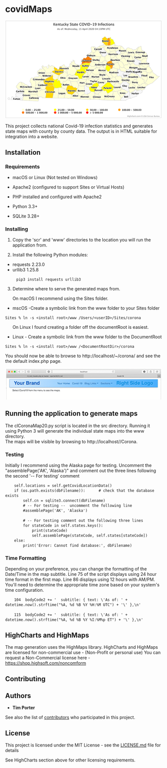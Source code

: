 # covidMaps
![](images/statemap600.png)

This project collects national Covid-19 infection statistics and generates state maps with county by county data.  The output is in HTML suitable for integration into a website.

## Installation
### Requirements
  * macOS or Linux (Not tested on Windows)
  
  * Apache2 (configured to support Sites or Virtual Hosts)
  * PHP installed and configured with Apache2
  * Python 3.3+
  * SQLite 3.28+

### 

### Installing

1. Copy the 'scr' and 'www' directories to the location you will run the application from. 

2. Install the following Python modules:
  * requests 2.23.0
  * urllib3 1.25.8

```
     pip3 install requests urllib3
```

3. Determine where to serve the generated maps from.  

&nbsp;&nbsp;&nbsp;&nbsp;&nbsp;&nbsp;On macOS I recommend using the Sites folder.
  * mscOS -Create a symbolic link from the www folder to your Sites folder
```
Sites % ln -s <install root>/www /Users/<userID>/Sites/corona
```

&nbsp;&nbsp;&nbsp;&nbsp;&nbsp;&nbsp;On Linux I found creating a folder off the documentRoot is easiest.
  * Linux - Create a symbolic link from the www folder to the DocumentRoot
```
Sites % ln -s <install root>/www /<DocumentRootDir>/corona
```
You should now be able to browse to http://localhost/~<userID>/corona/ and see the the default index.php page.

![](images/test600.gif)

## Running the application to generate maps

The clCoronaMap20.py script is located in the src directory.  Running it using Python 3 will generate the individual state maps into the www directory.  
The maps will be visible by browsing to  http://localhost/<userID>/Corona. 

### Testing

Initially I recommend using the Alaska page for testing.  Uncomment the "assemblePage('AK', 'Alaska')" and comment out the three lines following the second '-- For testing' comment
```
    self.locations = self.getCovidLocationData()
    if (os.path.exists(dbFilename)):      # check that the database exists
        self.cn = sqlite3.connect(dbFilename)
        # -- For testing --  uncomment the following line
        #assemblePage('AK', 'Alaska')

        # -- For testing comment out the following three lines
        for stateCode in self.states.keys():
            print(stateCode)
            self.assemblePage(stateCode, self.states[stateCode])
    else:
        print('Error: Cannot find database:', dbFilename)

```

### Time Formatting

Depending on your preference, you can change the formatting of the Date/Time in the map subtitle.  Line 75 of the script displays using 24 hour time format in the first map.  Line 86 displays using 12 hours with AM/PM.  You'll need to determine the appropriate time zone based on your system's time configuration.

```
	104  bodyCode2 += '  subtitle: { text: \'As of: ' + datetime.now().strftime("%A, %d %B %Y %H:%M UTC") + '\' },\n'

	115  bodyCode2 += '  subtitle: { text: \'As of: ' + datetime.now().strftime("%A, %d %B %Y %I:%M%p ET") + '\' },\n'

```

## HighCharts and HighMaps

The map generation uses the HighMaps library.  HighCharts and HighMaps are licensed for non-commercial use - (Non-Profit or personal use)
You can request a Non-Commercial license here - <https://shop.highsoft.com/noncomform>


## Contributing

## Authors

* **Tim Porter** 

See also the list of [contributors](https://github.com/your/project/contributors) who participated in this project.

## License

This project is licensed under the MIT License - see the [LICENSE.md](LICENSE.md) file for details

See HighCharts section above for other licensing requirements.


